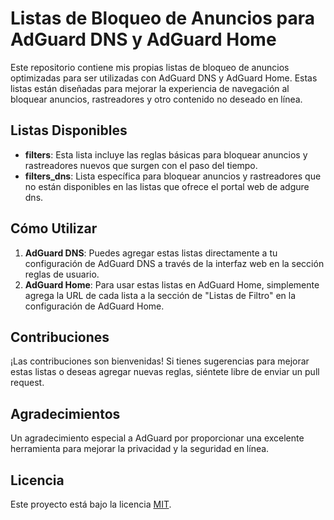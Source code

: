 # Listas de Bloqueo de Anuncios para AdGuard DNS y AdGuard Home

Este repositorio contiene mis propias listas de bloqueo de anuncios optimizadas para ser utilizadas con AdGuard DNS y AdGuard Home. Estas listas están diseñadas para mejorar la experiencia de navegación al bloquear anuncios, rastreadores y otro contenido no deseado en línea.

## Listas Disponibles

- **filters**: Esta lista incluye las reglas básicas para bloquear anuncios y rastreadores nuevos que surgen con el paso del tiempo.
- **filters_dns**: Lista específica para bloquear anuncios y rastreadores que no están disponibles en las listas que ofrece el portal web de adgure dns.

## Cómo Utilizar

1. **AdGuard DNS**: Puedes agregar estas listas directamente a tu configuración de AdGuard DNS a través de la interfaz web en la sección reglas de usuario.
2. **AdGuard Home**: Para usar estas listas en AdGuard Home, simplemente agrega la URL de cada lista a la sección de "Listas de Filtro" en la configuración de AdGuard Home.

## Contribuciones

¡Las contribuciones son bienvenidas! Si tienes sugerencias para mejorar estas listas o deseas agregar nuevas reglas, siéntete libre de enviar un pull request.

## Agradecimientos

Un agradecimiento especial a AdGuard por proporcionar una excelente herramienta para mejorar la privacidad y la seguridad en línea.

## Licencia

Este proyecto está bajo la licencia [MIT](LICENSE).
